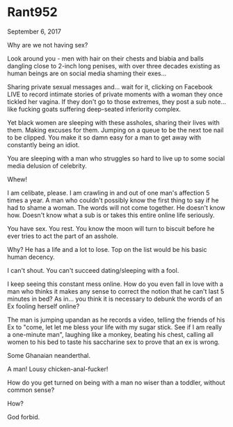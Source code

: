 # Rant952


September 6, 2017

Why are we not having sex?

Look around you - men with hair on their chests and biabia and balls dangling close to 2-inch long penises, with over three decades existing as human beings are on social media shaming their exes...

Sharing private sexual messages and... wait for it, clicking on Facebook LIVE to record intimate stories of private moments with a woman they once tickled her vagina. If they don't go to those extremes, they post a sub note... like fucking goats suffering deep-seated inferiority complex.

Yet black women are sleeping with these assholes, sharing their lives with them. Making excuses for them. Jumping on a queue to be the next toe nail to be clipped. You make it so damn easy for a man to get away with constantly being an idiot. 

You are sleeping with a man who struggles so hard to live up to some social media delusion of celebrity.

Whew!

I am celibate, please. I am crawling in and out of one man's affection 5 times a year. A man who couldn't possibly know the first thing to say if he had to shame a woman. The words will not come together. He doesn't know how. Doesn't know what a sub is or takes this entire online life seriously. 

You have sex. You rest. You know the moon will turn to biscuit before he ever tries to act the part of an asshole. 

Why? He has a life and a lot to lose. Top on the list would be his basic human decency.

I can't shout. You can't succeed dating/sleeping with a fool.

I keep seeing this constant mess online. How do you even fall in love with a man who thinks it makes any sense to correct the notion that he can't last 5 minutes in bed? As in... you think it is necessary to debunk the words of an Ex fooling herself online?

The man is jumping upandan as he records a video, telling the friends of his Ex to "come, let let me bless your life with my sugar stick. See if I am really a one-minute man", laughing like a monkey, beating his chest, calling all women to his bed to taste his saccharine sex to prove that an ex is wrong.

Some Ghanaian neanderthal.

A man! Lousy chicken-anal-fucker!

How do you get turned on being with a man no wiser than a toddler, without common sense?

How?

God forbid.